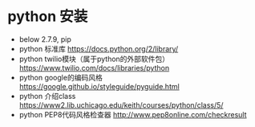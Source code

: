 # python 安装 
- below 2.7.9, pip
- python 标准库  https://docs.python.org/2/library/
- python twilio模块（属于python的外部软件包） https://www.twilio.com/docs/libraries/python
- python google的编码风格  https://google.github.io/styleguide/pyguide.html
- python 介绍class  https://www2.lib.uchicago.edu/keith/courses/python/class/5/
- python PEP8代码风格检查器 http://www.pep8online.com/checkresult

